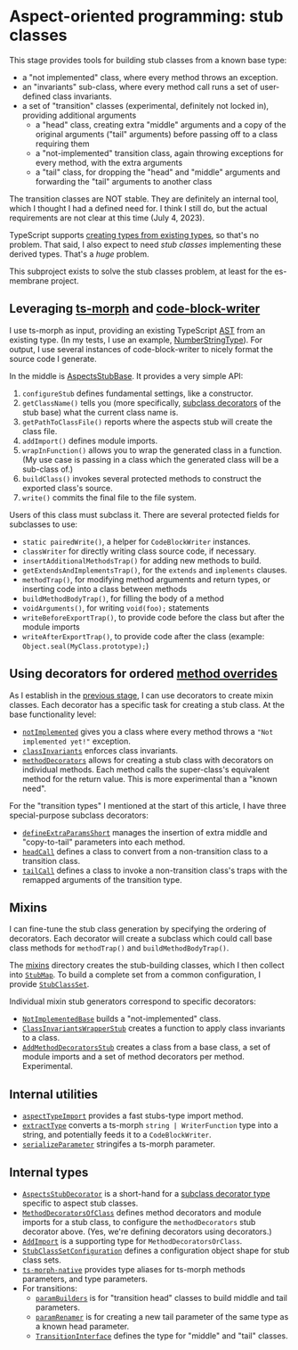 # Aspect-oriented programming: stub classes

This stage provides tools for building stub classes from a known base type:

- a "not implemented" class, where every method throws an exception.
- an "invariants" sub-class, where every method call runs a set of user-defined class invariants.
- a set of "transition" classes (experimental, definitely not locked in), providing additional arguments
  - a "head" class, creating extra "middle" arguments and a copy of the original arguments ("tail" arguments) before passing off to a class requiring them
  - a "not-implemented" transition class, again throwing exceptions for every method, with the extra arguments
  - a "tail" class, for dropping the "head" and "middle" arguments and forwarding the "tail" arguments to another class

The transition classes are NOT stable.  They are definitely an internal tool, which I thought I had a defined need for.  I think I still do, but the actual requirements are not clear at this time (July 4, 2023).

TypeScript supports [creating types from existing types](https://www.typescriptlang.org/docs/handbook/2/types-from-types.html), so that's no problem.  That said, I also expect to need _stub classes_ implementing these derived types.  That's a _huge_ problem.

This subproject exists to solve the stub classes problem, at least for the es-membrane project.

## Leveraging [ts-morph](https://ts-morph.com) and [code-block-writer](https://github.com/dsherret/code-block-writer)

I use ts-morph as input, providing an existing TypeScript [AST](https://en.wikipedia.org/wiki/Abstract_syntax_tree) from an existing type.  (In my tests, I use an example, [NumberStringType](./fixtures/types/NumberStringType.d.mts)).  For output, I use several instances of code-block-writer to nicely format the source code I generate.

In the middle is [AspectsStubBase](./source/base/baseStub.mts).  It provides a very simple API:

1. `configureStub` defines fundamental settings, like a constructor.
2. `getClassName()` tells you (more specifically, [subclass decorators](../_02_mixin_decorators/) of the stub base) what the current class name is.
3. `getPathToClassFile()` reports where the aspects stub will create the class file.
4. `addImport()` defines module imports.
5. `wrapInFunction()` allows you to wrap the generated class in a function.  (My use case is passing in a class which the generated class will be a sub-class of.)
6. `buildClass()` invokes several protected methods to construct the exported class's source.
7. `write()` commits the final file to the file system.

Users of this class must subclass it.  There are several protected fields for subclasses to use:

- `static pairedWrite()`, a helper for `CodeBlockWriter` instances.
- `classWriter` for directly writing class source code, if necessary.
- `insertAdditionalMethodsTrap()` for adding new methods to build.
- `getExtendsAndImplementsTrap()`, for the `extends` and `implements` clauses.
- `methodTrap()`, for modifying method arguments and return types, or inserting code into a class between methods
- `buildMethodBodyTrap()`, for filling the body of a method
- `voidArguments()`, for writing `void(foo);` statements
- `writeBeforeExportTrap()`, to provide code before the class but after the module imports
- `writeAfterExportTrap()`, to provide code after the class (example: `Object.seal(MyClass.prototype);`)

## Using decorators for ordered [method overrides](https://www.typescriptlang.org/docs/handbook/2/classes.html#overriding-methods)

As I establish in the [previous stage](../_02_mixin_decorators/README.md), I can use decorators to create mixin classes.  Each decorator has a specific task for creating a stub class.  At the base functionality level:

- [`notImplemented`](./source/decorators/notImplemented.mts) gives you a class where every method throws a `"Not implemented yet!"` exception.
- [`classInvariants`](./source/decorators/classInvariants.mts) enforces class invariants.
- [`methodDecorators`](./source/decorators/methodDecorators.mts) allows for creating a stub class with decorators on individual methods.  Each method calls the super-class's equivalent method for the return value.  This is more experimental than a "known need".

For the "transition types" I mentioned at the start of this article, I have three special-purpose subclass decorators:

- [`defineExtraParamsShort`](./source/decorators/defineExtraParamsShort.mts) manages the insertion of extra middle and "copy-to-tail" parameters into each method.
- [`headCall`](./source/decorators/headCall.mts) defines a class to convert from a non-transition class to a transition class.
- [`tailCall`](./source/decorators/tailCall.mts) defines a class to invoke a non-transition class's traps with the remapped arguments of the transition type.

## Mixins

I can fine-tune the stub class generation by specifying the ordering of decorators.  Each decorator will create a subclass which could call base class methods for `methodTrap()` and `buildMethodBodyTrap()`.

The [mixins](./source/mixins) directory creates the stub-building classes, which I then collect into [`StubMap`](./source/StubMap.mts).  To build a complete set from a common configuration, I provide [`StubClassSet`](./source/StubClassSet.mts).

Individual mixin stub generators correspond to specific decorators:

- [`NotImplementedBase`](./source/mixins/NotImplementedBase.mts) builds a "not-implemented" class.
- [`ClassInvariantsWrapperStub`](./source/mixins/ClassInvariantsWrapperStub.mts) creates a function to apply class invariants to a class.
- [`AddMethodDecoratorsStub`](./source/mixins/AddMethodDecoratorsStub.mts) creates a class from a base class, a set of module imports and a set of method decorators per method.  Experimental.

## Internal utilities

- [`aspectTypeImport`](./source/utilities/aspectTypeImport.mts) provides a fast stubs-type import method.
- [`extractType`](./source/utilities/extractType.mts) converts a ts-morph `string | WriterFunction` type into a string, and potentially feeds it to a `CodeBlockWriter`.
- [`serializeParameter`](./source/utilities/serializeParameter.mts) stringifes a ts-morph parameter.

## Internal types

- [`AspectsStubDecorator`](./source/types/AspectsStubDecorator.d.mts) is a short-hand for a [subclass decorator type](../_02_mixin_decorators/source/types/SubclassDecorator.d.mts) specific to aspect stub classes.
- [`MethodDecoratorsOfClass`](./source/types/MethodDecoratorsOfClass.d.mts) defines method decorators and module imports for a stub class, to configure the `methodDecorators` stub decorator above.  (Yes, we're defining decorators using decorators.)
- [`AddImport`](./source/types/AddImport.d.mts) is a supporting type for `MethodDecoratorsOrClass`.
- [`StubClassSetConfiguration`](./source/types/StubClassSetConfiguration.d.mts) defines a configuration object shape for stub class sets.
- [`ts-morph-native`](./source/types/ts-morph-native.d.mts) provides type aliases for ts-morph methods parameters, and type parameters.
- For transitions:
  - [`paramBuilders`](./source/types/paramBuilders.d.mts) is for "transition head" classes to build middle and tail parameters.
  - [`paramRenamer`](./source/types/paramRenamer.d.mts) is for creating a new tail parameter of the same type as a known head parameter.
  - [`TransitionInterface`](./source/types/TransitionInterface.d.mts) defines the type for "middle" and "tail" classes.
